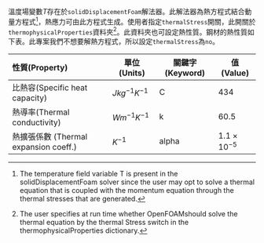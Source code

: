 溫度場變數$T$存在於`solidDisplacementFoam`解法器。此解法器為熱方程式結合動量方程式[^1]，熱應力可由此方程式生成。使用者指定`thermalStress`開關，此開關於`thermophysicalProperties`資料夾[^2]。此資料夾也可設定熱性質。鋼材的熱性質如下表。此專案我們不想要解熱方程式，所以設定`thermalStress`為`no`。

性質(Property)|單位(Units)|關鍵字(Keyword)|值(Value)
:----------|----------|-------|------
比熱容(Specific heat capacity)|$Jkg^{-1}K^{-1}$|C|434
熱導率(Thermal conductivity)|$Wm^{-1}K^{-1}$|k|60.5
熱擴張係數 (Thermal expansion coeff.)|$K^{-1}$|alpha|$1.1 \times 10^{-5}$

[^1]:The temperature field variable T is present in the solidDisplacementFoam solver since the user may opt to solve a thermal equation that is coupled with the momentum equation through the thermal stresses that are generated.
[^2]:The user specifies at run time whether OpenFOAMshould solve the thermal equation by the thermal Stress switch in the thermophysicalProperties dictionary.